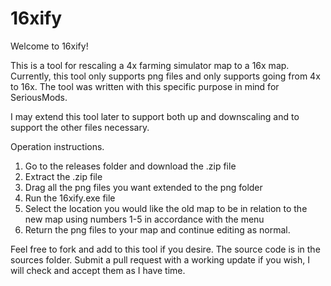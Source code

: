 # 16xify
Welcome to 16xify!

This is a tool for rescaling a 4x farming simulator map to a 16x map.
Currently, this tool only supports png files and only supports going from 4x to 16x.
The tool was written with this specific purpose in mind for SeriousMods.

I may extend this tool later to support both up and downscaling and to support the other files necessary.

Operation instructions.
1) Go to the releases folder and download the .zip file
2) Extract the .zip file
4) Drag all the png files you want extended to the png folder
5) Run the 16xify.exe file
6) Select the location you would like the old map to be in relation to the new map using numbers 1-5 in accordance with the menu
7) Return the png files to your map and continue editing as normal.

Feel free to fork and add to this tool if you desire. The source code is in the sources folder.
Submit a pull request with a working update if you wish, I will check and accept them as I have time. 
